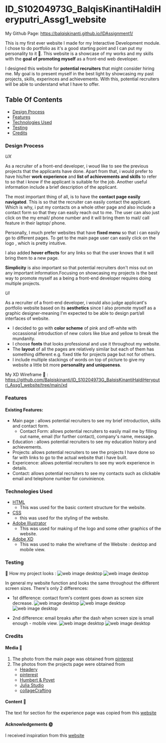 # ID_S10204973G_BalqisKinantiHaldiHeryputri_Assg1_website
My Github Page: https://balqiskinanti.github.io/IDAssignment1/

This is my first ever website I made for my Interactive Development module. I chose to do portfolio as it's a good 
starting point and I can put my personality to it :clinking_glasses:. This website is a showcase of my works
and my skills with the **goal of promoting myself** as a front-end web developer. 

I designed this website for **potential recruiters** that might consider hiring me. My goal is to present myself 
in the best light by showcasing my past projects, skills, experinces and achievements. With this, potential
recruiters will be able to understand what I have to offer. 

## Table Of Contents
* [Design Process](#design-process)
* [Features](#features)
* [Technologies Used](#technologies-used)
* [Testing](#testing)
* [Credits](#credits)

### Design Process
*UX* 

As a recruiter of a front-end developer, i woud like to see the previous projects that the applicants have done. 
Apart from that, i would prefer to have his/her **work experience** and **list of achievements and skills** to refer to so that i know
if the applicant is suitable for the job. Another useful information include a brief description of the applicant. 

The most important thing of all, is to have the **contact page easily navigated**. This is so that the recruiter 
can easily contact the applicant. Which is why, i put my contacts on a whole other page and also include a contact
form so that they can easily reach out to me. The user can also just click on the my email/ phone number and it will 
bring them to mail/ call feature in their laptop/ phone. 

Personally, I much prefer websites that have **fixed menu** so that i can easily go to different pages. To get to the main 
page user can easily click on the logo , which is pretty intuitive.

I also added **hover effects** for any links so that the user knows that it will bring them to a new page. 

**Simplicity** is also important so that potential recruiters don't miss out on any important information.Focusing on
showcasing my projects is the best way to promote myself as a being a front-end developer requires doing multiple
projects. 

*UI*

As a recruiter of a front-end developer, i would also judge applicant's portfolio website based on its **aesthetics** since I also
promote myself as a graphic designer-meaning I'm expected to be able to design part/all interfaces of website. 

* I decided to go with **color scheme** of pink and off-white with occassional introduction of new colors like blue and yellow to
break the mundanity. 
* I choose **fonts** that looks professional and use it throughout my website. 
* The **layout** of all the pages are relatively similar but each of them has something different e.g. fixed title for projects page 
  but not for others.
* I include multiple stackings of words on top of picture to give my website a little bit more **personality and uniqueness**. 

My XD Wireframe :art: :
https://github.com/Balqiskinanti/ID_S10204973G_BalqisKinantiHaldiHeryputri_Assg1_website/tree/main/xd

### Features
#### Existing Features: 
* Main page : allows potential recruiters to see my brief introduction, skills and contact form.
   * Contact Form: allows potential recruiters to easily mail me by filling out name, email (for further contact), company's name, message.
* Education : allows potential recruiters to see my education history and achievements.
* Projects: allows potential recruiters to see the projects I have done so far with links to go to the actual website that i have built.
* Expericence: allows potential recruiters to see my work experience in details.
* Contact: allows potential recruiters to see my contacts such as clickable email and telephone number for convinience. 

### Technologies Used
* [HTML](https://github.com/Balqiskinanti/ID_S10204973G_BalqisKinantiHaldiHeryputri_Assg1_website/tree/main)
  * This was used for the basic content structure for the website.
* [CSS](https://github.com/Balqiskinanti/ID_S10204973G_BalqisKinantiHaldiHeryputri_Assg1_website/tree/main/css)
  * this was used for the styling of the website.
* [Adobe Illustrator](https://github.com/Balqiskinanti/ID_S10204973G_BalqisKinantiHaldiHeryputri_Assg1_website/tree/main/ai)
  * This was used for making of the logo and some other graphics of the website.
* [Adobe XD](https://github.com/Balqiskinanti/ID_S10204973G_BalqisKinantiHaldiHeryputri_Assg1_website/tree/main/xd)
  * This was used to make the wireframe of the Website : desktop and mobile view. 

### Testing
:pushpin: How my project looks :
![web image desktop](https://github.com/Balqiskinanti/ID_S10204973G_BalqisKinantiHaldiHeryputri_Assg1_website/blob/main/pictures/landing-page.PNG)
![web image desktop](https://github.com/Balqiskinanti/ID_S10204973G_BalqisKinantiHaldiHeryputri_Assg1_website/blob/main/pictures/landing-page-medium-mobile.PNG)

In general my website function and looks the same throughout the different screen sizes. There's only 2 differences: 
* 1st difference: contact form's content goes down as screen size decrease.
![web image desktop](https://github.com/Balqiskinanti/ID_S10204973G_BalqisKinantiHaldiHeryputri_Assg1_website/blob/main/pictures/contact-web.PNG)
![web image desktop](https://github.com/Balqiskinanti/ID_S10204973G_BalqisKinantiHaldiHeryputri_Assg1_website/blob/main/pictures/contact-mobile.PNG)
![web image desktop](https://github.com/Balqiskinanti/ID_S10204973G_BalqisKinantiHaldiHeryputri_Assg1_website/blob/main/pictures/contact-ipad.PNG)

* 2nd difference: email breaks after the dash when screen size is small enough - mobile view.
![web image desktop](https://github.com/Balqiskinanti/ID_S10204973G_BalqisKinantiHaldiHeryputri_Assg1_website/blob/main/pictures/contact-page-web.PNG)
![web image desktop](https://github.com/Balqiskinanti/ID_S10204973G_BalqisKinantiHaldiHeryputri_Assg1_website/blob/main/pictures/contact-page-mobile.PNG)
### Credits
#### Media :link: 
1. The photo from the main page was obtained from [pinterest](https://www.pinterest.com/)
2. The photos from the projects page were obtained from 
   * [Headery](https://headery.com/pages/our-story/) 
   * [pinterest](https://www.pinterest.com/)
   * [Humbert & Poyet](http://humbertpoyet.ouiwill.com/)
   * [Julia Studio](https://julia.studio/project/publics-posters/)
   * [collageCrafting](https://collagecrafting.com/fr)
#### Content :link: 
The text for section for the experience page was copied from this [website](https://resumelab.com/resume-examples/front-end-developer)
#### Acknowledgements :sun_with_face:
I received inspiration from this [website](https://www.sophie-dkf.com/)

